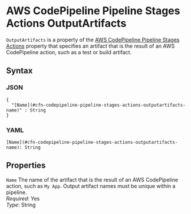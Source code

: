 # AWS CodePipeline Pipeline Stages Actions OutputArtifacts<a name="aws-properties-codepipeline-pipeline-stages-actions-outputartifacts"></a>

`OutputArtifacts` is a property of the [AWS CodePipeline Pipeline Stages Actions](aws-properties-codepipeline-pipeline-stages-actions.md) property that specifies an artifact that is the result of an AWS CodePipeline action, such as a test or build artifact\.

## Syntax<a name="w4ab1c21c14d526b5"></a>

### JSON<a name="aws-properties-codepipeline-pipeline-stages-actions-outputartifacts-syntax.json"></a>

```
{
  "[Name](#cfn-codepipeline-pipeline-stages-actions-outputartifacts-name)" : String
}
```

### YAML<a name="aws-properties-codepipeline-pipeline-stages-actions-outputartifacts-syntax.yaml"></a>

```
[Name](#cfn-codepipeline-pipeline-stages-actions-outputartifacts-name): String
```

## Properties<a name="w4ab1c21c14d526b7"></a>

`Name`  <a name="cfn-codepipeline-pipeline-stages-actions-outputartifacts-name"></a>
The name of the artifact that is the result of an AWS CodePipeline action, such as `My App`\. Output artifact names must be unique within a pipeline\.  
*Required*: Yes  
*Type*: String
